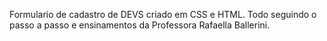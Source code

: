 Formulario de cadastro de DEVS criado em CSS e HTML. Todo seguindo o passo a passo e ensinamentos da Professora Rafaella Ballerini.